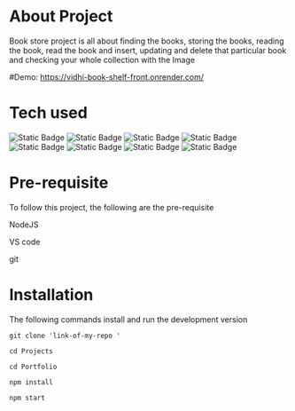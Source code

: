 # About Project

Book store project is all about finding the books, storing the books, reading the book, read the book and insert, updating and delete that particular book and checking your whole collection with the Image

#Demo:
https://vidhi-book-shelf-front.onrender.com/

# Tech used

![Static Badge](https://img.shields.io/badge/html-white?logo=html5)
![Static Badge](https://img.shields.io/badge/css3-green?logo=css3)
![Static Badge](https://img.shields.io/badge/Javascript-%23881337?logo=javascript)
![Static Badge](https://img.shields.io/badge/React-%23164E63?logo=react)
![Static Badge](https://img.shields.io/badge/nodejs-%23701A75)
![Static Badge](https://img.shields.io/badge/tailwind%20CSS-%23881337?logo=tailwindcss)
![Static Badge](https://img.shields.io/badge/mongodb-%2378350F?logo=mongodb)
![Static Badge](https://img.shields.io/badge/Bootstrap-%23701A75?logo=tailwindcss)

# Pre-requisite

To follow this project, the following are the pre-requisite

NodeJS

VS code

git

# Installation

The following commands install and run the development version

```
git clone 'link-of-my-repo '

cd Projects

cd Portfolio

npm install

npm start

```
